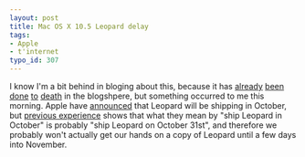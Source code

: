 ```yaml
---
layout: post
title: Mac OS X 10.5 Leopard delay
tags:
- Apple
- t'internet
typo_id: 307
---
```

I know I'm a bit behind in bloging about this, because it has 
[already](http://www.tuaw.com/2007/04/12/apple-announces-leopard-delays-due-to-the-iphone/)
[been](http://www.macrumors.com/2007/04/12/what-we-learn-from-leopards-delay/)
[done](http://www.macnn.com/articles/07/04/13/analysts.on.leopard.delay/)
[to](http://www.appleinsider.com/articles/07/04/13/top_secret_features_suspect_in_apples_leopard_delay.html)
[death](http://blogs.business2.com/apple/2007/04/leopard_delay_o.html)
in the blogshpere, 
but something occurred to me this morning. Apple have [announced](http://www.prnewswire.com/cgi-bin/stories.pl?ACCT=104&STORY=/www/story/04-12-2007/0004564657&EDATE=) that Leopard will be shipping in
October, but [previous experience](http://evansweb.info/articles/2007/01/17/ready-to-ship-february)
shows that what they mean by "ship Leopard in October" is probably "ship Leopard on October 31st",
and therefore we probably won't actually get our hands on a copy of Leopard until a few days
into November.
